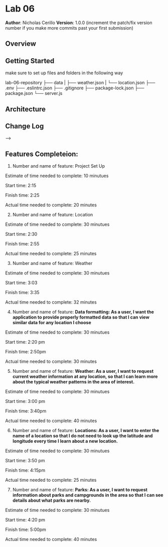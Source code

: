 # Lab 06

**Author**: Nicholas Cerillo
**Version**: 1.0.0 (increment the patch/fix version number if you make more commits past your first submission)

## Overview

<!-- Building this assingment as an exercise in using APIs to retrieve and use data from online sources. -->

## Getting Started

make sure to set up files and folders in the following way

lab-06-repository
├── data
| ├── weather.json
| └── location.json
├── .env
├── .eslintrc.json
├── .gitignore
├── package-lock.json
├── package.json
└── server.js

## Architecture

<!-- Provide a detailed description of the application design. What technologies (languages, libraries, etc) you're using, and any other relevant design information. -->

## Change Log

<!-- Use this area to document the iterative changes made to your application as each feature is successfully implemented. Use time stamps. Here's an examples:

01-01-2001 4:59pm - Application now has a fully-functional express server, with a GET route for the location resource.

## Credits and Collaborations
<!-- Give credit (and a link) to other people or resources that helped you build this application. -->

-->

## Features Completeion:

1.  Number and name of feature: Project Set Up

Estimate of time needed to complete: 10 minutues

Start time: 2:15

Finish time: 2:25

Actual time needed to complete: 20 minutes

2.  Number and name of feature: Location

Estimate of time needed to complete: 30 minutues

Start time: 2:30

Finish time: 2:55

Actual time needed to complete: 25 minutes

3.  Number and name of feature: Weather

Estimate of time needed to complete: 30 minutues

Start time: 3:03

Finish time: 3:35

Actual time needed to complete: 32 minutes

4.  Number and name of feature: **Data formatting: As a user, I want the application to provide properly formatted data so that I can view similar data for any location I choose**

Estimate of time needed to complete: 30 minutues

Start time: 2:20 pm

Finish time: 2:50pm

Actual time needed to complete: 30 minutes

5.  Number and name of feature: **Weather: As a user, I want to request current weather information at any location, so that I can learn more about the typical weather patterns in the area of interest.**

Estimate of time needed to complete: 30 minutues

Start time: 3:00 pm

Finish time: 3:40pm

Actual time needed to complete: 40 minutes

6.  Number and name of feature: **Locations: As a user, I want to enter the name of a location so that I do not need to look up the latitude and longitude every time I learn about a new location.**

Estimate of time needed to complete: 30 minutues

Start time: 3:50 pm

Finish time: 4:15pm

Actual time needed to complete: 25 minutes

7.  Number and name of feature: **Parks: As a user, I want to request information about parks and campgrounds in the area so that I can see details about what parks are nearby.**

Estimate of time needed to complete: 30 minutues

Start time: 4:20 pm

Finish time: 5:00pm

Actual time needed to complete: 40 minutes
